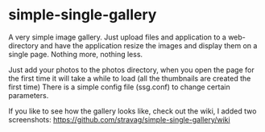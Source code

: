 simple-single-gallery
=====================

A very simple image gallery. Just upload files and application to a web-directory and have the application resize the images and display them on a single page.
Nothing more, nothing less.

Just add your photos to the photos directory, when you open the page for the first time it will take a while to load (all the thumbnails are created the first time)
There is a simple config file (ssg.conf) to change certain parameters.

If you like to see how the gallery looks like, check out the wiki, I added two screenshots:
https://github.com/stravag/simple-single-gallery/wiki
